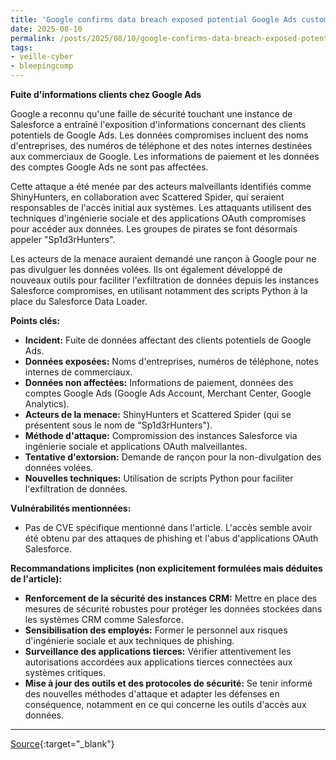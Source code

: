 ```yaml
---
title: 'Google confirms data breach exposed potential Google Ads customers info'
date: 2025-08-10
permalink: /posts/2025/08/10/google-confirms-data-breach-exposed-potential-google-ads-customers-info/
tags:
- veille-cyber
- bleepingcomp
---
```

**Fuite d'informations clients chez Google Ads**

Google a reconnu qu'une faille de sécurité touchant une instance de Salesforce a entraîné l'exposition d'informations concernant des clients potentiels de Google Ads. Les données compromises incluent des noms d'entreprises, des numéros de téléphone et des notes internes destinées aux commerciaux de Google. Les informations de paiement et les données des comptes Google Ads ne sont pas affectées.

Cette attaque a été menée par des acteurs malveillants identifiés comme ShinyHunters, en collaboration avec Scattered Spider, qui seraient responsables de l'accès initial aux systèmes. Les attaquants utilisent des techniques d'ingénierie sociale et des applications OAuth compromises pour accéder aux données. Les groupes de pirates se font désormais appeler "Sp1d3rHunters".

Les acteurs de la menace auraient demandé une rançon à Google pour ne pas divulguer les données volées. Ils ont également développé de nouveaux outils pour faciliter l'exfiltration de données depuis les instances Salesforce compromises, en utilisant notamment des scripts Python à la place du Salesforce Data Loader.

**Points clés:**

*   **Incident:** Fuite de données affectant des clients potentiels de Google Ads.
*   **Données exposées:** Noms d'entreprises, numéros de téléphone, notes internes de commerciaux.
*   **Données non affectées:** Informations de paiement, données des comptes Google Ads (Google Ads Account, Merchant Center, Google Analytics).
*   **Acteurs de la menace:** ShinyHunters et Scattered Spider (qui se présentent sous le nom de "Sp1d3rHunters").
*   **Méthode d'attaque:** Compromission des instances Salesforce via ingénierie sociale et applications OAuth malveillantes.
*   **Tentative d'extorsion:** Demande de rançon pour la non-divulgation des données volées.
*   **Nouvelles techniques:** Utilisation de scripts Python pour faciliter l'exfiltration de données.

**Vulnérabilités mentionnées:**

*   Pas de CVE spécifique mentionné dans l'article. L'accès semble avoir été obtenu par des attaques de phishing et l'abus d'applications OAuth Salesforce.

**Recommandations implicites (non explicitement formulées mais déduites de l'article):**

*   **Renforcement de la sécurité des instances CRM:** Mettre en place des mesures de sécurité robustes pour protéger les données stockées dans les systèmes CRM comme Salesforce.
*   **Sensibilisation des employés:** Former le personnel aux risques d'ingénierie sociale et aux techniques de phishing.
*   **Surveillance des applications tierces:** Vérifier attentivement les autorisations accordées aux applications tierces connectées aux systèmes critiques.
*   **Mise à jour des outils et des protocoles de sécurité:** Se tenir informé des nouvelles méthodes d'attaque et adapter les défenses en conséquence, notamment en ce qui concerne les outils d'accès aux données.

---
[Source](https://www.bleepingcomputer.com/news/security/google-confirms-data-breach-exposed-potential-google-ads-customers-info/){:target="_blank"}
